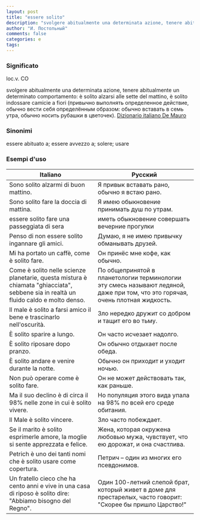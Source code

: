 ```yaml
---
layout: post
title: "essere solito"
description: "svolgere abitualmente una determinata azione, tenere abitualmente un determinato comportamento: è solito alzarsi alle sette del mattino, è solito indossare camicie a fiori"
author: "И. Постольный"
comments: false
categories: e
tags:
---
```


### Significato

loc.v. CO

svolgere abitualmente una determinata azione, tenere abitualmente un determinato comportamento: è solito alzarsi alle sette del mattino, è solito indossare camicie a fiori (привычно выполнять определенное действие, обычно вести себя определённым образом: обычно вставать в семь утра, обычно носить рубашки в цветочек). [Dizionario italiano De Mauro](https://dizionario.internazionale.it/parola/essere-solito)

### Sinonimi

essere abituato a; essere avvezzo a; solere; usare

### Esempi d'uso

| Italiano | Русский |
|----------|---------|
|Sono solito alzarmi di buon mattino.|Я привык вставать рано, обычно я встаю рано.|
|Sono solito fare la doccia di mattina.|Я имею обыкновение принимать душ по утрам.|
|essere solito fare una passeggiata di sera|иметь обыкновение совершать вечерние прогулки|
|Penso di non essere solito ingannare gli amici.|Думаю, я не имею привычку обманывать друзей.|
|Mi ha portato un caffè, come è solito fare.|Он принёс мне кофе, как обычно.|
|Come è solito nelle scienze planetarie, questa mistura è chiamata "ghiacciata", sebbene sia in realtà un fluido caldo e molto denso.|По общепринятой в планетологии терминологии эту смесь называют ледяной, даже при том, что это горячая, очень плотная жидкость.|
|Il male è solito a farsi amico il bene e trascinarlo nell'oscurità.|Зло нередко дружит со добром и тащит его во тьму.|
|È solito sparire a lungo.|Он часто исчезает надолго.|
|È solito riposare dopo pranzo.|Он обычно отдыхает после обеда.|
|È solito andare e venire durante la notte.|Обычно он приходит и уходит ночью.|
|Non può operare come è solito fare.|Он не может действовать так, как раньше.|
|Ma il suo declino è di circa il 98% nelle zone in cui è solito vivere.|Но популяция этого вида упала на 98% по всей его среде обитания.|
|Il Male è solito vincere.|Зло часто побеждает.|
|Se il marito è solito esprimerle amore, la moglie si sente apprezzata e felice.|Жена, которая окружена любовью мужа, чувствует, что ею дорожат, и она счастлива.|
|Petrich è uno dei tanti nomi che è solito usare come copertura.|Петрич – один из многих его псевдонимов.|
|Un fratello cieco che ha cento anni e vive in una casa di riposo è solito dire: "Abbiamo bisogno del Regno".|Один 100-летний слепой брат, который живет в доме для престарелых, часто говорит: "Скорее бы пришло Царство!"|